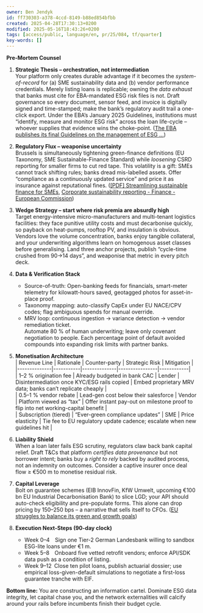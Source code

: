 ```yaml
---
owner: Ben Jendyk
id: ff730303-a378-4ccd-8149-b88ed854bfbb
created: 2025-04-28T17:30:13+0200
modified: 2025-05-16T18:43:26+0200
tags: [access/public, language/en, pr/25/084, tf/quarter]
key-words: []
---
```


**Pre-Mortem Counsel**

1. **Strategic Thesis – orchestration, not intermediation**  
   Your platform only creates durable advantage if it becomes the *system-of-record* for (a) SME sustainability data and (b) vendor performance credentials.  Merely listing loans is replicable; owning the *data exhaust* that banks must cite for EBA-mandated ESG risk files is not.  Draft governance so every document, sensor feed, and invoice is digitally signed and time-stamped; make the bank’s regulatory audit trail a one-click export.  Under the EBA’s January 2025 Guidelines, institutions must “identify, measure and monitor ESG risk” across the loan life-cycle – whoever supplies that evidence wins the choke-point.  ([The EBA publishes its final Guidelines on the management of ESG ...](https://www.eba.europa.eu/publications-and-media/press-releases/eba-publishes-its-final-guidelines-management-esg-risks?utm_source=chatgpt.com))  

2. **Regulatory Flux – weaponise uncertainty**  
   Brussels is simultaneously tightening green-finance definitions (EU Taxonomy, SME Sustainable-Finance Standard) while *loosening* CSRD reporting for smaller firms to cut red tape.  This volatility is a gift: SMEs cannot track shifting rules; banks dread mis-labelled assets.  Offer “compliance as a continuously updated service” and price it as insurance against reputational fines.  ([[PDF] Streamlining sustainable finance for SMEs](https://finance.ec.europa.eu/document/download/0d8e5199-44c2-4a17-affc-0f398443e603_en?filename=250321-sustainable-finance-platform-report-smes_en.pdf&utm_source=chatgpt.com), [Corporate sustainability reporting - Finance - European Commission](https://finance.ec.europa.eu/capital-markets-union-and-financial-markets/company-reporting-and-auditing/company-reporting/corporate-sustainability-reporting_en?utm_source=chatgpt.com))  

3. **Wedge Strategy – start where risk premia are absurdly high**  
   Target energy-intensive micro-manufacturers and multi-tenant logistics facilities: they face punitive utility costs and must decarbonise quickly, so payback on heat-pumps, rooftop PV, and insulation is obvious.  Vendors love the volume concentration, banks enjoy tangible collateral, and your underwriting algorithms learn on homogenous asset classes before generalising.  Land three anchor projects, publish “cycle-time crushed from 90→14 days”, and weaponise that metric in every pitch deck.  

4. **Data & Verification Stack**  
   * Source-of-truth: Open-banking feeds for financials, smart-meter telemetry for kilowatt-hours saved, geotagged photos for asset-in-place proof.  
   * Taxonomy mapping: auto-classify CapEx under EU NACE/CPV codes; flag ambiguous spends for manual override.  
   * MRV loop: continuous ingestion → variance detection → vendor remediation ticket.  
   Automate 80 % of human underwriting; leave only covenant negotiation to people.  Each percentage point of default avoided compounds into expanding risk limits with partner banks.  

5. **Monetisation Architecture**  
   | Revenue Line | Rationale | Counter-party | Strategic Risk | Mitigation |  
   |--------------|-----------|--------------|----------------|------------|  
   | 1–2 % origination fee | Already budgeted in bank CAC | Lender | Disintermediation once KYC/ESG rails copied | Embed proprietary MRV data; banks can’t replicate cheaply |  
   | 0.5–1 % vendor rebate | Lead-gen cost below their salesforce | Vendor | Platform viewed as “tax” | Offer instant pay-out on milestone proof to flip into net working-capital benefit |  
   | Subscription (tiered) | “Ever-green compliance updates” | SME | Price elasticity | Tie fee to EU regulatory update cadence; escalate when new guidelines hit |  

6. **Liability Shield**  
   When a loan later fails ESG scrutiny, regulators claw back bank capital relief.  Draft T&Cs that platform *certifies data provenance* but not borrower intent; banks buy a *right to rely* backed by audited process, not an indemnity on outcomes.  Consider a captive insurer once deal flow ≥ €500 m to monetise residual risk.  

7. **Capital Leverage**  
   Bolt on guarantee schemes (EIB InnovFin, KfW Umwelt, upcoming €100 bn EU Industrial Decarbonisation Bank) to slice LGD; your API should auto-check eligibility and pre-populate forms.  This alone can drop pricing by 150–250 bps – a narrative that sells itself to CFOs.  ([EU struggles to balance its green and growth goals](https://www.ft.com/content/6f74926a-6ab3-46ee-a434-573c588b7ff4?utm_source=chatgpt.com))  

8. **Execution Next-Steps (90-day clock)**  
   * Week 0–4 Sign one Tier-2 German Landesbank willing to sandbox ESG-lite loans under €1 m.  
   * Week 5–8 Onboard five vetted retrofit vendors; enforce API/SDK data push as a condition of listing.  
   * Week 9–12 Close ten pilot loans, publish actuarial dossier; use empirical loss-given-default simulations to negotiate a first-loss guarantee tranche with EIF.  

**Bottom line:** You are constructing an information cartel.  Dominate ESG data integrity, let capital chase you, and the network externalities will calcify around your rails before incumbents finish their budget cycle.
